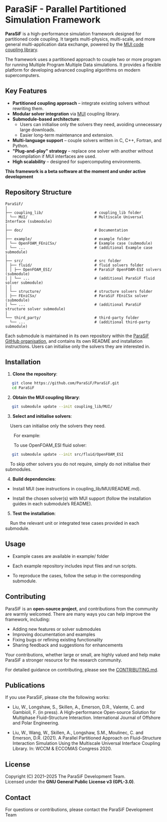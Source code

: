 # ParaSiF - Parallel Partitioned Simulation Framework

**ParaSiF** is a high-performance simulation framework designed for partitioned code coupling. It targets multi-physics, multi-scale, and more general multi-application data exchange, powered by the [MUI code coupling library](https://mxui.github.io/).

The framework uses a partitioned approach to couple two or more program for running Multiple Program Multiple Data simulations. It provides a flexible platform for developing advanced coupling algorithms on modern supercomputers.

## Key Features
- **Partitioned coupling approach** – integrate existing solvers without rewriting them.
- **Modular solver integration** via [MUI](https://github.com/MxUI/MUI) coupling library.
- **Submodule-based architecture**:
  - Users can initialise only the solvers they need, avoiding unnecessary large downloads.
  - Easier long-term maintenance and extension.
- **Multi-language support** – couple solvers written in C, C++, Fortran, and Python.
- **"Plug-and-play" strategy** – replace one solver with another without recompilation if MUI interfaces are used.
- **High scalability** – designed for supercomputing environments.

**This framework is a beta software at the moment and under active development**

## Repository Structure

```
ParaSiF/
│
├── coupling_lib/                       # coupling_lib folder
│ └── MUI/                              # Multiscale Universal Interface (submodule)
│
├── doc/                                # Documentation
│
├── example/                            # example folder
│ └── OpenFOAM_FEniCSx/                 # Example case (submodule)
│ └── ...                               # (additional Example case submodule)
│
├── src/                                # src folder
│ ├── fluid/                            # fluid solvers folder
│ │ ├── OpenFOAM_ESI/                   # ParaSiF OpenFOAM-ESI solvers (submodule)
│ │ └── ...                             # (additional ParaSiF fluid solver submodule)
│ │
│ └── structure/                        # structure solvers folder
│ ├── FEniCSx/                          # ParaSiF FEniCSx solver (submodule)
│ └── ...                               # (additional ParaSiF structure solver submodule)
│
└── third_party/                        # third-party folder
  └── ...                               # (additional third-party submodule)
```

Each submodule is maintained in its own repository within the [ParaSiF GitHub organisation](https://github.com/ParaSiF), and contains its own README and installation instructions. Users can initialise only the solvers they are interested in.

## Installation

1. **Clone the repository**:
```bash
   git clone https://github.com/ParaSiF/ParaSiF.git
   cd ParaSiF
```

2. **Obtain the MUI coupling library**:
```bash
   git submodule update --init coupling_lib/MUI/
```

3. **Select and initialise solvers**:

&nbsp;&nbsp;&nbsp; Users can initialise only the solvers they need.

&nbsp;&nbsp;&nbsp;&nbsp;&nbsp;&nbsp; For example:

&nbsp;&nbsp;&nbsp;&nbsp;&nbsp;&nbsp; To use OpenFOAM_ESI fluid solver:
```bash
   git submodule update --init src/fluid/OpenFOAM_ESI
```

&nbsp;&nbsp;&nbsp; To skip other solvers you do not require, simply do not initialise their submodules.

4. **Build dependencies**:

- Install MUI (see instructions in coupling_lib/MUI/README.md).

- Install the chosen solver(s) with MUI support (follow the installation guides in each submodule’s README).

5. **Test the installation**:

&nbsp;&nbsp;&nbsp; Run the relevant unit or integrated tese cases provided in each submodule.

## Usage

- Example cases are available in example/ folder

- Each example repository includes input files and run scripts.

- To reproduce the cases, follow the setup in the corresponding submodule.

## Contributing

ParaSiF is an **open-source project**, and contributions from the community are warmly welcomed.
There are many ways you can help improve the framework, including:

- Adding new features or solver submodules
- Improving documentation and examples
- Fixing bugs or refining existing functionality
- Sharing feedback and suggestions for enhancements

Your contributions, whether large or small, are highly valued and help make ParaSiF a stronger resource for the research community.

For detailed guidance on contributing, please see the [CONTRIBUTING.md](./CONTRIBUTING.md).

## Publications

If you use ParaSiF, please cite the following works:

- Liu, W., Longshaw, S., Skillen, A., Emerson, D.R., Valente, C. and Gambioli, F. (in press). A High-performance Open-source Solution for Multiphase Fluid–Structure Interaction. International Journal of Offshore and Polar Engineering.

- Liu, W., Wang, W., Skillen, A., Longshaw, S.M., Moulinec, C. and Emerson, D.R. (2021). A Parallel Partitioned Approach on Fluid–Structure Interaction Simulation Using the Multiscale Universal Interface Coupling Library. In: WCCM & ECCOMAS Congress 2020.

## License

Copyright (C) 2021–2025 The ParaSiF Development Team.  
Licensed under the **GNU General Public License v3 (GPL-3.0)**.

## Contact

For questions or contributions, please contact the ParaSiF Development Team
